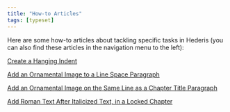 ```yaml
---
title: "How-to Articles"
tags: [typeset]
---
```

 
<html><body><section data-type="chapter" class="hsecchapter" data-hederis-type="hsecchapter" id="intro-howto" data-pi-attrs="id: intro-howto; data-tags: typeset;" role="doc-chapter" data-tags="typeset" data-author-name=" " data-book-title=" " title="How-to Articles"><p class="hblkp" data-hederis-type="hblkp" id="pyNkQROxv">Here are some how-to articles about tackling specific tasks in Hederis (you can also find these articles in the navigation menu to the left): </p><p class="hblkp" data-hederis-type="hblkp" id="pZV6E1Xvu"><a href="{% link _docs/hanging-indent.md %}" data-hederis-type="hspana" id="p9MFojUzY"><span class="Hyperlink" data-hederis-type="hspnspan" id="pt7xaIpRx">Create a Hanging Indent</span></a></p><p class="hblkp" data-hederis-type="hblkp" id="p1GTc7iec"><a href="{% link _docs/line-space-ornament.md %}" data-hederis-type="hspana" id="ptIyl7F2d"><span class="Hyperlink" data-hederis-type="hspnspan" id="p945ldB0a">Add an Ornamental Image to a Line Space Paragraph</span></a></p><p class="hblkp" data-hederis-type="hblkp" id="pRyi80w48"><a href="{% link _docs/chapter-ornament-inline.md %}" data-hederis-type="hspana" id="pq7yBlvJU"><span class="Hyperlink" data-hederis-type="hspnspan" id="pyx4ekwiF">Add an Ornamental Image on the Same Line as a Chapter Title Paragraph</span></a></p><p class="hblkp" data-hederis-type="hblkp" id="pP0phXqJv"><a href="{% link _docs/unitalicize-text.md %}" data-hederis-type="hspana" id="puA1e9Zdi"><span class="Hyperlink" data-hederis-type="hspnspan" id="pNKPwWJu0">Add Roman Text After Italicized Text, in a Locked Chapter</span></a></p></section></body></html>
